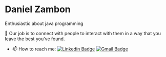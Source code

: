 # Daniel Zambon

Enthusiastic about java programming

:brain: Our job is to connect with people to interact with them in a way that you leave the best you've found.

* 📫 How to reach me:
[![Linkedin Badge](https://img.shields.io/badge/-Daniel%20Zambon-6633cc?style=flat-square&logo=Linkedin&logoColor=white&link=https://www.linkedin.com/in/daniel-zambon-538712143/)](https://www.linkedin.com/in/daniel-zambon-538712143/)
[![Gmail Badge](https://img.shields.io/badge/-danielfzambon@gmail.com-6633cc?style=flat-square&logo=Gmail&logoColor=white&link=mailto:danielfzambon@gmail.com)](mailto:danielfzambon@gmail.com)
